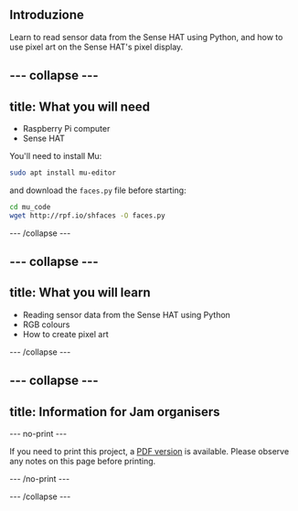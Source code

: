 ## Introduzione

Learn to read sensor data from the Sense HAT using Python, and how to use pixel art on the Sense HAT's pixel display.

## \--- collapse \---

## title: What you will need

- Raspberry Pi computer
- Sense HAT

You'll need to install Mu:

```bash
sudo apt install mu-editor
```

and download the `faces.py` file before starting:

```bash
cd mu_code
wget http://rpf.io/shfaces -O faces.py
```

\--- /collapse \---

## \--- collapse \---

## title: What you will learn

- Reading sensor data from the Sense HAT using Python
- RGB colours
- How to create pixel art

\--- /collapse \---

## \--- collapse \---

## title: Information for Jam organisers

\--- no-print \---

If you need to print this project, a [PDF version](https://github.com/raspberrypilearning/jam-worksheets/raw/master/pdf/Sense-HAT-Smile.pdf) is available. Please observe any notes on this page before printing.

\--- /no-print \---

\--- /collapse \---